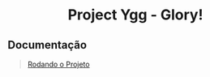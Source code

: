 <h1 align='center'>
    Project Ygg - Glory!
</h1>

## Documentação
>
> [Rodando o Projeto](./docs/SETUP.md)<br>